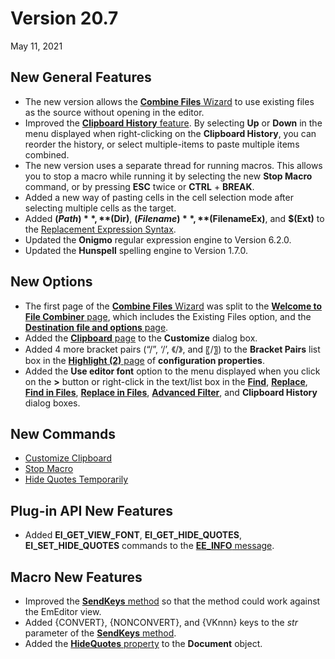 # Version 20.7

May 11, 2021

## New General Features

- The new version allows the [**Combine Files** Wizard](../dlg/combine_files/index) to use existing files as the source without opening in the editor.
- Improved the [**Clipboard History** feature](https://www.emeditor.com/text-editor-features/more-features/clipboard-history/). By selecting **Up** or **Down** in the menu displayed when right-clicking on the **Clipboard History**, you can reorder the history, or select multiple-items to paste multiple items combined.
- The new version uses a separate thread for running macros. This allows you to stop a macro while running it by selecting the new **Stop Macro** command, or by pressing **ESC** twice or **CTRL** + **BREAK**.
- Added a new way of pasting cells in the cell selection mode after selecting multiple cells as the target.
- Added **$(Path)**, **$(Dir)**, **$(Filename)**, **$(FilenameEx)**, and **$(Ext)** to the [Replacement Expression Syntax](../howto/search/replacement_expression_syntax).
- Updated the **Onigmo** regular expression engine to Version 6.2.0.
- Updated the **Hunspell** spelling engine to Version 1.7.0.

## New Options

- The first page of the [**Combine Files** Wizard](../dlg/combine_files/index) was split to the [**Welcome to File Combiner** page](../dlg/combine_files/combine_wiz_src), which includes the Existing Files option, and the [**Destination file and options** page](../dlg/combine_files/combine_wiz_dest).
- Added the [**Clipboard** page](../dlg/customize/clipboard/index) to the **Customize** dialog box.
- Added 4 more bracket pairs (“/”, ‘/’, 《/》, and 〖/〗) to the **Bracket Pairs** list box in the [**Highlight (2)** page](../dlg/properties/highlight2/index) of **configuration properties**.
- Added the **Use editor font** option to the menu displayed when you click on the **>** button or right-click in the text/list box in the **[Find](../dlg/find/index)**, **[Replace](../dlg/replace/index)**, **[Find in Files](../dlg/find_in_files/index)**, **[Replace in Files](../dlg/replace_in_files/index)**, **[Advanced Filter](../dlg/advanced_filter/index)**, and **Clipboard History** dialog boxes.

## New Commands

- [Customize Clipboard](../cmd/tools/customize_clipboard)
- [Stop Macro](../cmd/macros/macro_stop)
- [Hide Quotes Temporarily](../cmd/view/csv_hide_quotes)

## Plug-in API New Features

- Added **EI\_GET\_VIEW\_FONT**, **EI\_GET\_HIDE\_QUOTES**, **EI\_SET\_HIDE\_QUOTES** commands to the [**EE\_INFO** message](../plugin/message/ee_info).

## Macro New Features

- Improved the [**SendKeys** method](../macro/shell/send_keys) so that the method could work against the EmEditor view.
- Added {CONVERT}, {NONCONVERT}, and {VKnnn} keys to the _str_ parameter of the [**SendKeys** method](../macro/shell/send_keys).
- Added the [**HideQuotes** property](../macro/document/hide_quotes) to the **Document** object.
